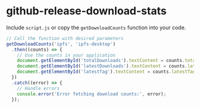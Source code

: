 # github-release-download-stats

Include `script.js` or copy the `getDownloadCounts` function into your code.

```javascript
// Call the function with desired parameters
getDownloadCounts('ipfs', 'ipfs-desktop')
  .then((counts) => {
    // Use the counts in your application
    document.getElementById('totalDownloads').textContent = counts.total;
    document.getElementById('latestDownloads').textContent = counts.latest;
    document.getElementById('latestTag').textContent = counts.latestTag;
  })
  .catch((error) => {
    // Handle errors
    console.error('Error fetching download counts:', error);
  });
```
